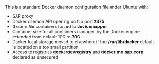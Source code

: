 This is a standard Docker daemon configuration file under Ubuntu with:
- SAP proxy
- Docker daemon API opening on tcp port **2375**
- System file containers forced to **devicemapper**
- Container size for all containers managed by the Docker engine extended from default 10G to **70G**
- Docker local storage moved to elsewhere if the **/var/lib/docker** default is located on a too small partition
- Access to registries **dockerdevregistry** and **docker.mo.sap.corp** declared as unsecured
